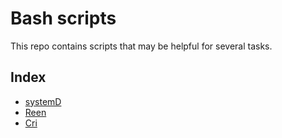 # Bash scripts

This repo contains scripts that may be helpful for several tasks.

## Index
- [systemD](./systemd/)
- [Reen](./reen/)
- [Cri](./cri/)


